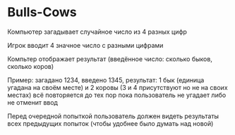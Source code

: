 # Bulls-Cows
Компьютер загадывает случайное число из 4 разных цифр

Игрок вводит 4 значное число с разными цифрами

Компьтер отображает результат (введённое число: сколько быков, сколько коров)

Пример: загадано 1234, введено 1345, результат: 1 бык (единица угадана на своём месте) и 2 коровы (3 и 4 присутствуют но не на своих местах)
всё повторяется до тех пор пока пользователь не угадает либо не отменит ввод

Перед очередной попыткой пользователь должен видеть результаты всех предыдущих попыток (чтобы удобнее было думать над новой)
